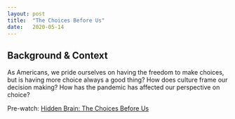 ```yaml
---
layout: post
title:  "The Choices Before Us"
date:   2020-05-14
---
```


## Background & Context

As Americans, we pride ourselves on having the freedom to make choices, but is having more choice always a good thing? How does culture frame our decision making? 
How has the pandemic has affected our perspective on choice?

Pre-watch: [Hidden Brain: The Choices Before Us](https://podcasts.google.com/feed/aHR0cHM6Ly9mZWVkcy5ucHIub3JnLzUxMDMwOC9wb2RjYXN0LnhtbA/episode/ZWFlNmIzMDUtY2I0Ni00ZWY1LWIyZDgtZjVjMjgzMzdkM2Ex?hl=en&ved=2ahUKEwjd0cvR86zpAhVWvZ4KHYU4BrkQjrkEegQIBxAE&ep=6&fbclid=IwAR27KfCnCJdlG6a5D2LVHbEhhWXeeVav9nZhKwrNC_Lpz1d3rAbaatjOfRc)